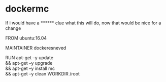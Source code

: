 # dockermc
If i would have a ****** clue what this will do, now that would be nice for a change

FROM ubuntu:16.04

MAINTAINER dockeresneved

RUN apt-get –y update \
&& apt-get –y upgrade \
&& apt-get –y install mc \
&& apt-get –y clean
WORKDIR /root

